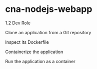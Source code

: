 # cna-nodejs-webapp

1.2 Dev Role

Clone an application from a Git repository

Inspect its Dockerfile

Containerize the application

Run the application as a container
